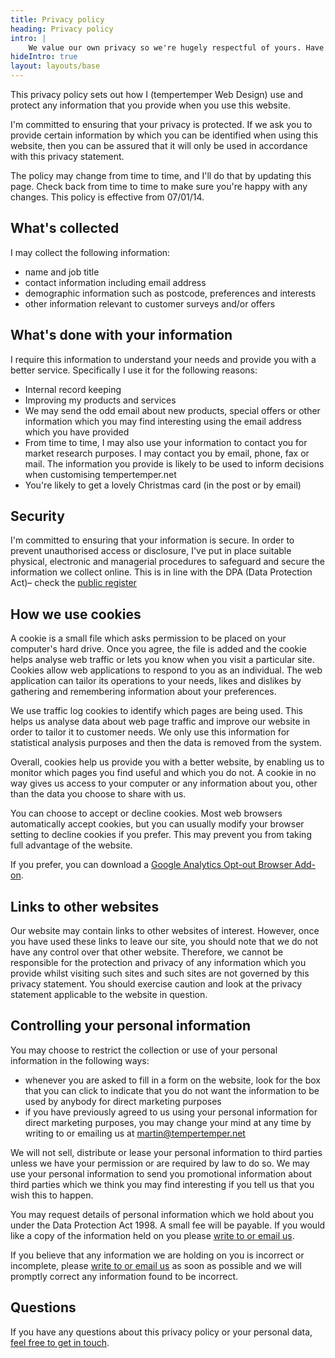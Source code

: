 ```yaml
---
title: Privacy policy
heading: Privacy policy
intro: |
    We value our own privacy so we're hugely respectful of yours. Have a read through our policy to find out more.
hideIntro: true
layout: layouts/base
---
```


This privacy policy sets out how I (tempertemper Web Design) use and protect any information that you provide when you use this website.

I'm committed to ensuring that your privacy is protected. If we ask you to provide certain information by which you can be identified when using this website, then you can be assured that it will only be used in accordance with this privacy statement.

The policy may change from time to time, and I'll do that by updating this page. Check back from time to time to make sure you're happy with any changes. This policy is effective from 07/01/14.

## What's collected

I may collect the following information:

+   name and job title
+   contact information including email address
+   demographic information such as postcode, preferences and interests
+   other information relevant to customer surveys and/or offers

## What's done with your information

I require this information to understand your needs and provide you with a better service. Specifically I use it for the following reasons:

+   Internal record keeping
+   Improving my products and services
+ We may send the odd email about new products, special offers or other information which you may find interesting using the email address which you have provided
+   From time to time, I may also use your information to contact you for market research purposes. I may contact you by email, phone, fax or mail. The information you provide is likely to be used to inform decisions when customising tempertemper.net
+ You're likely to get a lovely Christmas card (in the post or by email)

## Security

I'm committed to ensuring that your information is secure. In order to prevent unauthorised access or disclosure, I've put in place suitable physical, electronic and managerial procedures to safeguard and secure the information we collect online. This is in line with the DPA (Data Protection Act)– check the [public register](http://www.ico.org.uk/esdwebpages/search)

## How we use cookies

A cookie is a small file which asks permission to be placed on your computer's hard drive. Once you agree, the file is added and the cookie helps analyse web traffic or lets you know when you visit a particular site. Cookies allow web applications to respond to you as an individual. The web application can tailor its operations to your needs, likes and dislikes by gathering and remembering information about your preferences.

We use traffic log cookies to identify which pages are being used. This helps us analyse data about web page traffic and improve our website in order to tailor it to customer needs. We only use this information for statistical analysis purposes and then the data is removed from the system.

Overall, cookies help us provide you with a better website, by enabling us to monitor which pages you find useful and which you do not. A cookie in no way gives us access to your computer or any information about you, other than the data you choose to share with us.

You can choose to accept or decline cookies. Most web browsers automatically accept cookies, but you can usually modify your browser setting to decline cookies if you prefer. This may prevent you from taking full advantage of the website.

If you prefer, you can download a [Google Analytics Opt-out Browser Add-on](https://tools.google.com/dlpage/gaoptout).

## Links to other websites

Our website may contain links to other websites of interest. However, once you have used these links to leave our site, you should note that we do not have any control over that other website. Therefore, we cannot be responsible for the protection and privacy of any information which you provide whilst visiting such sites and such sites are not governed by this privacy statement. You should exercise caution and look at the privacy statement applicable to the website in question.

## Controlling your personal information

You may choose to restrict the collection or use of your personal information in the following ways:

+   whenever you are asked to fill in a form on the website, look for the box that you can click to indicate that you do not want the information to be used by anybody for direct marketing purposes
+   if you have previously agreed to us using your personal information for direct marketing purposes, you may change your mind at any time by writing to or emailing us at martin@tempertemper.net

We will not sell, distribute or lease your personal information to third parties unless we have your permission or are required by law to do so. We may use your personal information to send you promotional information about third parties which we think you may find interesting if you tell us that you wish this to happen.

You may request details of personal information which we hold about you under the Data Protection Act 1998. A small fee will be payable. If you would like a copy of the information held on you please [write to or email us](/contact).

If you believe that any information we are holding on you is incorrect or incomplete, please [write to or email us](/contact) as soon as possible and we will promptly correct any information found to be incorrect.

## Questions

If you have any questions about this privacy policy or your personal data, [feel free to get in touch](/contact).
